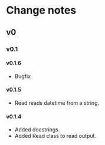 # Change notes

## v0

### v0.1

#### v0.1.6

- Bugfix

#### v0.1.5

- Read reads datetime from a string.

#### v0.1.4

- Added docstrings.
- Added Read class to read output.
